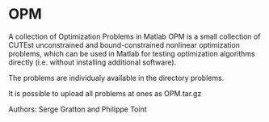 # OPM
A collection of Optimization Problems in Matlab
OPM is a small collection of CUTEst unconstrained and bound-constrained nonlinear
optimization problems, which can be used in Matlab for testing optimization algorithms
directly (i.e. without installing additional software).

The problems are individualy available in the directory problems.

It is possible to upload all problems at ones as OPM.tar.gz

Authors: Serge Gratton and Philippe Toint
